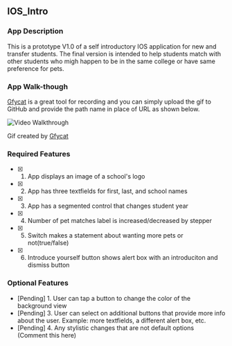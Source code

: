 ## IOS_Intro

### App Description

This is a prototype V1.0 of a self introductory IOS application for new and transfer students. The final version is intended to help students match with other students who migh happen to be in the same college or have same preference for pets.

### App Walk-though

[Gfycat](https://gfycat.com/) is a great tool for recording and you can simply upload the gif to GitHub and provide the path name in place of URL as shown below.

<!-- <img src="https://gfycat.com/maturedismalamazonparrot.gif" width=200><br> OR <img src="https://gfycat.com/upload/results" width=200><br> -->
<img src='https://gfycat.com/maturedismalamazonparrot.gif' title='Video Walkthrough' width='' alt='Video Walkthrough' />

Gif created by [Gfycat](https://gfycat.com/)


### Required Features

- [x] 1. App displays an image of a school's logo
- [x] 2. App has three textfields for first, last, and school names
- [x] 3. App has a segmented control that changes student year
- [x] 4. Number of pet matches label is increased/decreased by stepper
- [x] 5. Switch makes a statement about wanting more pets or not(true/false) 
- [x] 6. Introduce yourself button shows alert box with an introduciton and dismiss button

### Optional Features

- [Pending] 1. User can tap a button to change the color of the background view
- [Pending] 3. User can select on additional buttons that provide more info about the user. Example: more textfields, a different alert box, etc.
- [Pending] 4. Any stylistic changes that are not default options (Comment this here)